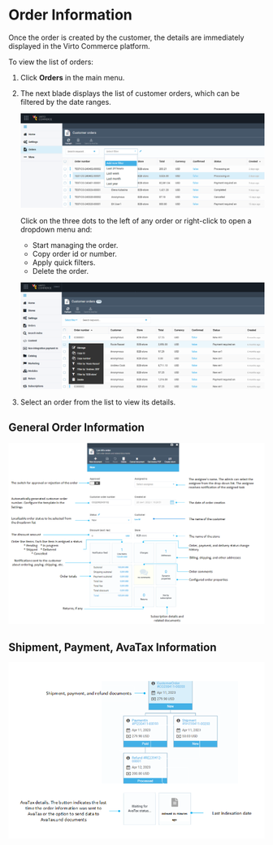 # Order Information

Once the order is created by the customer, the details are immediately displayed in the Virto Commerce platform.

To view the list of orders:

1. Click **Orders** in the main menu.
1. The next blade displays the list of customer orders, which can be filtered by the date ranges.

    ![Filters](media/time-range-filter.png)

    Click on the three dots to the left of any order or right-click to open a dropdown menu and:

    - Start managing the order.
    - Copy order id or number.
    - Apply quick filters.
    - Delete the order.

    ![Quick filters](media/quick-filters.png) 

1. Select an order from the list to view its details. 

## General Order Information

![General order information](media/order-fields-1.png)

## Shipment, Payment, AvaTax Information

![Other order information](media/other-order-information.png)

